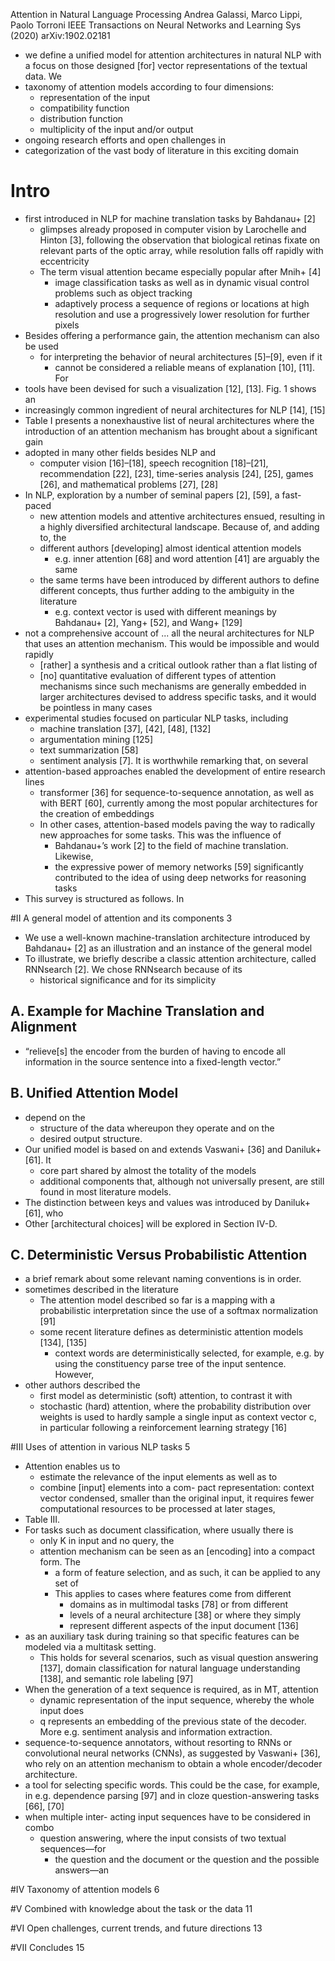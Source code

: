 Attention in Natural Language Processing
Andrea Galassi, Marco Lippi, Paolo Torroni
IEEE Transactions on Neural Networks and Learning Sys (2020) arXiv:1902.02181

* we define a unified model for attention architectures in natural NLP with a
  focus on those designed [for] vector representations of the textual data. We
* taxonomy of attention models according to four dimensions:
  * representation of the input
  * compatibility function
  * distribution function
  * multiplicity of the input and/or output
* ongoing research efforts and open challenges in
* categorization of the vast body of literature in this exciting domain

# Intro

* first introduced in NLP for machine translation tasks by Bahdanau+ [2]
  * glimpses already proposed in computer vision by Larochelle and Hinton [3],
    following the observation that biological retinas fixate on relevant parts
    of the optic array, while resolution falls off rapidly with eccentricity
  * The term visual attention became especially popular after Mnih+ [4]
    * image classification tasks as well as in
      dynamic visual control problems such as object tracking
    * adaptively process a sequence of regions or locations at high resolution
      and use a progressively lower resolution for further pixels
* Besides offering a performance gain, the attention mechanism can also be used
  * for interpreting the behavior of neural architectures [5]–[9], even if it
    * cannot be considered a reliable means of explanation [10], [11]. For
* tools have been devised for such a visualization [12], [13]. Fig. 1 shows an
* increasingly common ingredient of neural architectures for NLP [14], [15]
* Table I presents a nonexhaustive list of neural architectures where the
  introduction of an attention mechanism has brought about a significant gain
* adopted in many other fields besides NLP and
  * computer vision [16]–[18], speech recognition [18]–[21],
    recommendation [22], [23], time-series analysis [24], [25], games [26], and
    mathematical problems [27], [28]
* In NLP, exploration by a number of seminal papers [2], [59], a fast-paced
  * new attention models and attentive architectures ensued, resulting in a
    highly diversified architectural landscape. Because of, and adding to, the
  * different authors [developing] almost identical attention models
    * e.g. inner attention [68] and word attention [41] are arguably the same
  * the same terms have been introduced by different authors to define
    different concepts, thus further adding to the ambiguity in the literature
    * e.g. context vector is used with different meanings by
    Bahdanau+ [2], Yang+ [52], and Wang+ [129]
* not a comprehensive account of ... all the neural architectures for NLP that
  uses an attention mechanism. This would be impossible and would rapidly
  * [rather] a synthesis and a critical outlook rather than a flat listing of
  * [no] quantitative evaluation of different types of attention mechanisms
    since such mechanisms are generally embedded in larger architectures
    devised to address specific tasks, and it would be pointless in many cases
* experimental studies focused on particular NLP tasks, including
  * machine translation [37], [42], [48], [132]
  * argumentation mining [125]
  * text summarization [58]
  * sentiment analysis [7]. It is worthwhile remarking that, on several
* attention-based approaches enabled the development of entire research lines
  * transformer [36] for sequence-to-sequence annotation, as well as with BERT
    [60], currently among the most popular architectures for the creation of
    embeddings
  * In other cases, attention-based models paving the way to radically new
    approaches for some tasks.  This was the influence of
    * Bahdanau+’s work [2] to the field of machine translation. Likewise,
    * the expressive power of memory networks [59] significantly contributed to
      the idea of using deep networks for reasoning tasks
* This survey is structured as follows. In

#II A general model of attention and its components 3

* We use a well-known machine-translation architecture introduced by Bahdanau+
  [2] as an illustration and an instance of the general model
* To illustrate, we briefly describe a classic attention architecture, called
  RNNsearch [2]. We chose RNNsearch because of its 
  * historical significance and for its simplicity

## A. Example for Machine Translation and Alignment

* “relieve[s] the encoder from the burden of having to encode all information
  in the source sentence into a fixed-length vector.” 

## B. Unified Attention Model

* depend on the 
  * structure of the data whereupon they operate and on the 
  * desired output structure. 
* Our unified model is based on and extends Vaswani+ [36] and Daniluk+ [61]. It
  * core part shared by almost the totality of the models 
  * additional components that, although not universally present, are still
    found in most literature models.
* The distinction between keys and values was introduced by Daniluk+ [61], who
* Other [architectural choices] will be explored in Section IV-D.

## C. Deterministic Versus Probabilistic Attention

* a brief remark about some relevant naming conventions is in order. 
* sometimes described in the literature
  * The attention model described so far is a mapping with a probabilistic
    interpretation since the use of a softmax normalization [91]
  * some recent literature defines as deterministic attention models [134], [135]
    * context words are deterministically selected, for example, 
      e.g. by using the constituency parse tree of the input sentence. However,
* other authors described the 
  * first model as deterministic (soft) attention, to contrast it with
  * stochastic (hard) attention, where the probability distribution over
    weights is used to hardly sample a single input as context vector c, in
    particular following a reinforcement learning strategy [16]

#III Uses of attention in various NLP tasks 5

* Attention enables us to 
  * estimate the relevance of the input elements as well as to 
  * combine [input] elements into a com- pact representation: context vector
    condensed, smaller than the original input, 
    it requires fewer computational resources to be processed at later stages,
* Table III.
* For tasks such as document classification, where usually there is 
  * only K in input and no query, the 
  * attention mechanism can be seen as an [encoding] into a compact form. The
    * a form of feature selection, and as such, it can be applied to any set of
    * This applies to cases where features come from different 
      * domains as in multimodal tasks [78] or from different 
      * levels of a neural architecture [38] or where they simply 
      * represent different aspects of the input document [136]
* as an auxiliary task during training 
  so that specific features can be modeled via a multitask setting.  
  * This holds for several scenarios, such as visual question answering [137],
    domain classification for natural language understanding [138], and
    semantic role labeling [97]
* When the generation of a text sequence is required, as in MT, attention
  * dynamic representation of the input sequence, whereby the whole input does
  * q represents an embedding of the previous state of the decoder.  More
    e.g. sentiment analysis and information extraction.  
* sequence-to-sequence annotators, 
  without resorting to RNNs or convolutional neural networks (CNNs), as
  suggested by Vaswani+ [36], who rely on an attention mechanism to obtain a
  whole encoder/decoder architecture.
* a tool for selecting specific words. This could be the case, for example, in
  e.g. dependence parsing [97] and in cloze question-answering tasks [66], [70] 
* when multiple inter- acting input sequences have to be considered in combo 
  * question answering, where the input consists of two textual sequences—for
    * the question and the document or the question and the possible answers—an

#IV Taxonomy of attention models 6

#V Combined with knowledge about the task or the data 11

#VI Open challenges, current trends, and future directions 13

#VII Concludes 15
